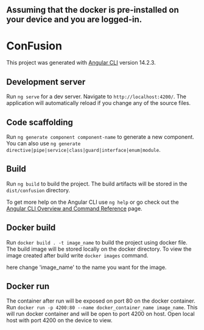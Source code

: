 ## Assuming that the docker is pre-installed on your device and you are logged-in.

# ConFusion

This project was generated with [Angular CLI](https://github.com/angular/angular-cli) version 14.2.3.

## Development server

Run `ng serve` for a dev server. Navigate to `http://localhost:4200/`. The application will automatically reload if you change any of the source files.

## Code scaffolding

Run `ng generate component component-name` to generate a new component. You can also use `ng generate directive|pipe|service|class|guard|interface|enum|module`.

## Build

Run `ng build` to build the project. The build artifacts will be stored in the `dist/confusion` directory.

To get more help on the Angular CLI use `ng help` or go check out the [Angular CLI Overview and Command Reference](https://angular.io/cli) page.

## Docker build

Run `docker build . -t image_name` to build the project using docker file. The build image will be stored locally on the docker directory. To view the image created after build write `docker images` command.

here change 'image_name' to the name you want for the image.

## Docker run

The container after run will be exposed on port 80 on the docker container. Run `docker run -p 4200:80 --name docker_container_name image_name`. This will run docker container and will be open to port 4200 on host. Open local host with port 4200 on the device to view. 
